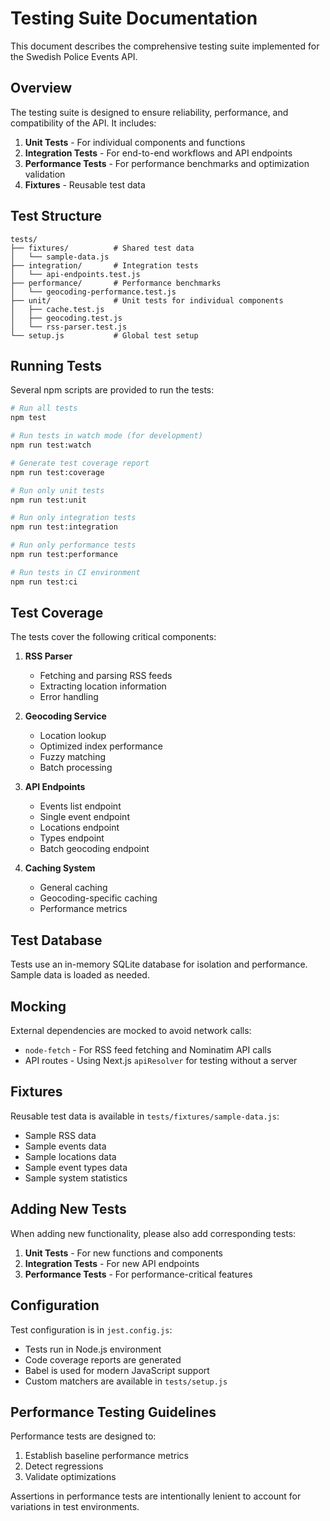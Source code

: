 # Testing Suite Documentation

This document describes the comprehensive testing suite implemented for the Swedish Police Events API.

## Overview

The testing suite is designed to ensure reliability, performance, and compatibility of the API. It includes:

1. **Unit Tests** - For individual components and functions
2. **Integration Tests** - For end-to-end workflows and API endpoints
3. **Performance Tests** - For performance benchmarks and optimization validation
4. **Fixtures** - Reusable test data

## Test Structure

```
tests/
├── fixtures/          # Shared test data
│   └── sample-data.js
├── integration/       # Integration tests
│   └── api-endpoints.test.js
├── performance/       # Performance benchmarks
│   └── geocoding-performance.test.js
├── unit/              # Unit tests for individual components
│   ├── cache.test.js
│   ├── geocoding.test.js
│   └── rss-parser.test.js
└── setup.js           # Global test setup
```

## Running Tests

Several npm scripts are provided to run the tests:

```bash
# Run all tests
npm test

# Run tests in watch mode (for development)
npm run test:watch

# Generate test coverage report
npm run test:coverage

# Run only unit tests
npm run test:unit

# Run only integration tests
npm run test:integration

# Run only performance tests
npm run test:performance

# Run tests in CI environment
npm run test:ci
```

## Test Coverage

The tests cover the following critical components:

1. **RSS Parser**
   - Fetching and parsing RSS feeds
   - Extracting location information
   - Error handling

2. **Geocoding Service**
   - Location lookup
   - Optimized index performance
   - Fuzzy matching
   - Batch processing

3. **API Endpoints**
   - Events list endpoint
   - Single event endpoint
   - Locations endpoint
   - Types endpoint
   - Batch geocoding endpoint

4. **Caching System**
   - General caching
   - Geocoding-specific caching
   - Performance metrics

## Test Database

Tests use an in-memory SQLite database for isolation and performance. Sample data is loaded as needed.

## Mocking

External dependencies are mocked to avoid network calls:

- `node-fetch` - For RSS feed fetching and Nominatim API calls
- API routes - Using Next.js `apiResolver` for testing without a server

## Fixtures

Reusable test data is available in `tests/fixtures/sample-data.js`:

- Sample RSS data
- Sample events data
- Sample locations data
- Sample event types data
- Sample system statistics

## Adding New Tests

When adding new functionality, please also add corresponding tests:

1. **Unit Tests** - For new functions and components
2. **Integration Tests** - For new API endpoints
3. **Performance Tests** - For performance-critical features

## Configuration

Test configuration is in `jest.config.js`:

- Tests run in Node.js environment
- Code coverage reports are generated
- Babel is used for modern JavaScript support
- Custom matchers are available in `tests/setup.js`

## Performance Testing Guidelines

Performance tests are designed to:

1. Establish baseline performance metrics
2. Detect regressions
3. Validate optimizations

Assertions in performance tests are intentionally lenient to account for variations in test environments. 